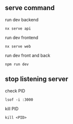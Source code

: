 ## serve command

run dev backend  
```shell
nx serve api
```

run dev frontend  
```shell
nx serve web
```

run dev front and back  
```shell
npm run dev
```

## stop listening server
check PID  
```
lsof -i :3000
```
kill PID  
```
kill <PID>
```